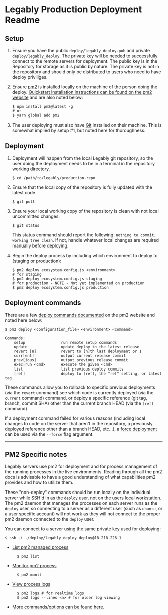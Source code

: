 # Legably Production Deployment Readme

## Setup

1. Ensure you have the public `deploy/legably_deploy.pub` and private
   `deploy/legably_deploy`.  The private key will be needed to successfully
   connect to the remote servers for deployment.  The public key is in the
   Repository for storage as it is public by nature.  The private key is not
   in the repository and should only be distributed to users who need to have
   deploy priviliges.

2. Ensure [pm2](https://pm2.keymetrics.io/) is installed locally on the machine 
   of the person doing the deploy. [Quickstart Installation instructions can be
   found on the pm2 website](https://pm2.keymetrics.io/docs/usage/quick-start/) 
   and are also noted below:
   
       $ npm install pm2@latest -g
       # or
       $ yarn global add pm2

3. The user deploying must also have [Git](https://git-scm.com/) installed on
   their machine.  This is somewhat implied by setup #1, but noted here for 
   thoroughness.
   
## Deployment

1. Deployment will happen from the local Legably git repository, so the user
   doing the deployment needs to be in a terminal in the repository working
   directory.  

       $ cd /path/to/legably/production-repo
       
2. Ensure that the local copy of the repository is fully updated with the latest
   code.
   
       $ git pull
       
3. Ensure your local working copy of the repository is clean with not local
   uncommitted changes:
   
       $ git status
       
   This status command should report the following: `nothing to commit, working
   tree clean`.  If not, handle whatever local changes are required manually 
   before deploying.
   
4. Begin the deploy process by including which environment to deploy to
   (staging or production):
   
       $ pm2 deploy ecosystem.config.js <environment>
       # for staging
       $ pm2 deploy ecosystem.config.js staging 
       # for production - NOTE - Not yet implemented on production
       $ pm2 deploy ecosystem.config.js production 
       
       
## Deployment commands

There are a few [deploy commands
documented](https://pm2.keymetrics.io/docs/usage/deployment/#deployment-options)
on the pm2 website and noted here below:

    $ pm2 deploy <configuration_file> <environment> <command>

    Commands:
        setup                run remote setup commands
        update               update deploy to the latest release
        revert [n]           revert to [n]th last deployment or 1
        curr[ent]            output current release commit
        prev[ious]           output previous release commit
        exec|run <cmd>       execute the given <cmd>
        list                 list previous deploy commits
        [ref]                deploy to [ref], the "ref" setting, or latest tag
        
These commands allow you to rollback to specific previous deployments (via the
`revert` command) see which code is currently deployed (via the `current` command)
command, or deploy a specific reference (git tag, branch, commit SHA) other than
the current branch HEAD (via the `[ref]` command)


If a deployment command failed for various reasons (including local changes to
code on the server that aren't in the repository, a previously deployed
reference other than a branch HEAD, etc...), a [force
deployment](https://pm2.keymetrics.io/docs/usage/deployment/#force-deployment)
can be used via the `--force` flag argument.

---

## PM2 Specific notes

Legably servers use pm2 for deployment and for process management of the running
processes in the live environments.  Reading through all the pm2 docs is
advisable to have a good understanding of what capabilities pm2 provides and how
to utilize them.

These "non-deploy" commands should be run locally on the individual server while
SSH'd in as the `deploy` user, not on the users local workstation.  The pm2
daemon that manages the processes on each server runs as the `deploy` user, so
connecting to a server as a different user (such as `ubuntu`, or a user specific
account) will not work as they will not connect to the proper pm2 daemon
connected to the `deploy` user.

You can connect to a server using the same private key used for deploying:

    $ ssh -i ./deploy/legably_deploy deploy@18.218.226.1


* [List pm2 managed process](https://pm2.keymetrics.io/docs/usage/pm2-doc-single-page/#list-managed-applications)

        $ pm2 list
        
* [Monitor pm2
  process](https://pm2.keymetrics.io/docs/usage/pm2-doc-single-page/#terminal-based-dashboard)
  
        $ pm2 monit
        
* [View process logs](https://pm2.keymetrics.io/docs/usage/pm2-doc-single-page/#display-logs)

        $ pm2 logs # for realtime logs
        $ pm2 logs --lines <n> # for older log viewing


* [More commands/options can be found here](https://pm2.keymetrics.io/docs/usage/pm2-doc-single-page/).
